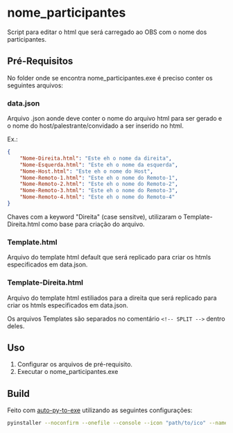 # nome_participantes

Script para editar o html que será carregado ao OBS com o nome dos participantes.

## Pré-Requisitos

No folder onde se encontra nome_participantes.exe é preciso conter os seguintes arquivos:

### data.json

Arquivo .json aonde deve conter o nome do arquivo html para ser gerado e o nome do host/palestrante/convidado a ser inserido no html.

Ex.:

```json
{
    "Nome-Direita.html": "Este eh o nome da direita",
    "Nome-Esquerda.html": "Este eh o nome da esquerda",
    "Nome-Host.html": "Este eh o nome do Host",
    "Nome-Remoto-1.html": "Este eh o nome do Remoto-1",
    "Nome-Remoto-2.html": "Este eh o nome do Remoto-2",
    "Nome-Remoto-3.html": "Este eh o nome do Remoto-3",
    "Nome-Remoto-4.html": "Este eh o nome do Remoto-4"
}
```

Chaves com a keyword "Direita" (case sensitve), utilizaram o Template-Direita.html como base para criação do arquivo.

### Template.html

Arquivo do template html default que será replicado para criar os htmls especificados em data.json.

### Template-Direita.html

Arquivo do template html estiliados para a direita que será replicado para criar os htmls especificados em data.json.

Os arquivos Templates são separados no comentário `<!-- SPLIT -->` dentro deles.

## Uso

1. Configurar os arquivos de pré-requisito.
2. Executar o nome_participantes.exe

## Build

Feito com [auto-py-to-exe](https://pypi.org/project/auto-py-to-exe/) utilizando as seguintes configurações:

```bash
pyinstaller --noconfirm --onefile --console --icon "path/to/ico" --name "nome_participantes"  "path/to/script"
```
